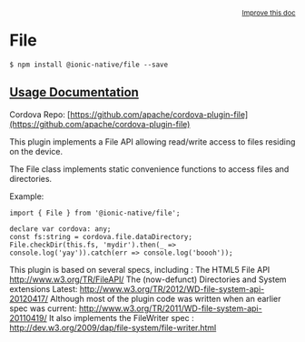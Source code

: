 
<a style="float:right;font-size:12px;" href="http://github.com/driftyco/ionic-native/edit/master/src/@ionic-native/plugins/file/index.ts#L338">
  Improve this doc
</a>

# File
<!-- end header block -->

```
$ npm install @ionic-native/file --save
```

## [Usage Documentation](https://ionicframework.com/docs/v2/native/file/)

Cordova Repo: [https://github.com/apache/cordova-plugin-file](https://github.com/apache/cordova-plugin-file)

<!-- description -->
This plugin implements a File API allowing read/write access to files residing on the device.

The File class implements static convenience functions to access files and directories.

Example:
```
import { File } from '@ionic-native/file';

declare var cordova: any;
const fs:string = cordova.file.dataDirectory;
File.checkDir(this.fs, 'mydir').then(_ => console.log('yay')).catch(err => console.log('boooh'));
```

 This plugin is based on several specs, including : The HTML5 File API http://www.w3.org/TR/FileAPI/
 The (now-defunct) Directories and System extensions Latest: http://www.w3.org/TR/2012/WD-file-system-api-20120417/
 Although most of the plugin code was written when an earlier spec was current: http://www.w3.org/TR/2011/WD-file-system-api-20110419/
 It also implements the FileWriter spec : http://dev.w3.org/2009/dap/file-system/file-writer.html
<!-- end for prop in method.decorators[0].argumentInfo -->
<!-- end content block -->
<!-- end body block -->
